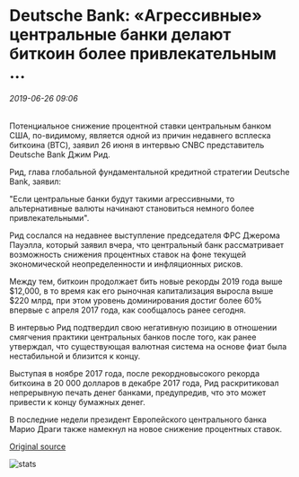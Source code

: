 # Deutsche Bank: «Агрессивные» центральные банки делают биткоин более привлекательным ...

###### 2019-06-26 09:06

Потенциальное снижение процентной ставки центральным банком США, по-видимому, является одной из причин недавнего всплеска биткоина (BTC), заявил 26 июня в интервью CNBC представитель Deutsche Bank Джим Рид.

Рид, глава глобальной фундаментальной кредитной стратегии Deutsche Bank, заявил:

"Если центральные банки будут такими агрессивными, то альтернативные валюты начинают становиться немного более привлекательными".

Рид сослался на недавнее выступление председателя ФРС Джерома Пауэлла, который заявил вчера, что центральный банк рассматривает возможность снижения процентных ставок на фоне текущей экономической неопределенности и инфляционных рисков.

Между тем, биткоин продолжает бить новые рекорды 2019 года выше $12,000, в то время как его рыночная капитализация выросла выше $220 млрд, при этом уровень доминирования достиг более 60% впервые с апреля 2017 года, как сообщалось ранее сегодня.

В интервью Рид подтвердил свою негативную позицию в отношении смягчения практики центральных банков после того, как ранее утверждал, что существующая валютная система на основе фиат была нестабильной и близится к концу.

Выступая в ноябре 2017 года, после рекордновысокого рекорда биткоина в 20 000 долларов в декабре 2017 года, Рид раскритиковал непрерывную печать денег банками, предупредив, что это может привести к концу бумажных денег.

В последние недели президент Европейского центрального банка Марио Драги также намекнул на новое снижение процентных ставок.

[Original source](https://cointelegraph.com/news/deutsche-bank-aggressive-central-banks-making-bitcoin-more-attractive)

![stats](https://c.statcounter.com/11760860/0/a89fa40b/1/ "stats")